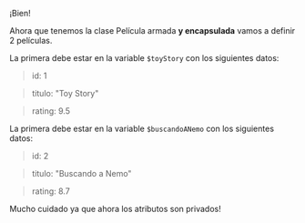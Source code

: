 ¡Bien!

Ahora que tenemos la clase Película armada **y encapsulada** vamos a definir 2 películas.

La primera debe estar en la variable `$toyStory` con los siguientes datos:

> id: 1

> titulo: "Toy Story"

> rating: 9.5

La primera debe estar en la variable `$buscandoANemo` con los siguientes datos:

> id: 2

> titulo: "Buscando a Nemo"

> rating: 8.7


Mucho cuidado ya que ahora los atributos son privados!